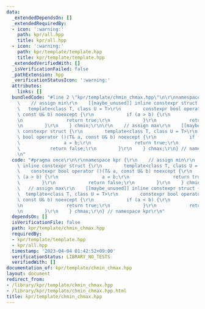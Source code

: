```yaml
---
data:
  _extendedDependsOn: []
  _extendedRequiredBy:
  - icon: ':warning:'
    path: kpr/all.hpp
    title: kpr/all.hpp
  - icon: ':warning:'
    path: kpr/template/template.hpp
    title: kpr/template/template.hpp
  _extendedVerifiedWith: []
  _isVerificationFailed: false
  _pathExtension: hpp
  _verificationStatusIcon: ':warning:'
  attributes:
    links: []
  bundledCode: "#line 2 \"kpr/template/chmin_chmax.hpp\"\n\r\nnamespace kpr {\r\n\
    \    // assign min\r\n    [[maybe_unused]] inline constexpr struct {\r\n     \
    \   template<class T, class U = T>\r\n        constexpr bool operator ()(T& a,\
    \ const U& b) noexcept {\r\n            if (a > b) {\r\n                a = b;\r\
    \n                return true;\r\n            }\r\n            return false;\r\
    \n        }\r\n    } chmin;\r\n\r\n    // assign max\r\n    [[maybe_unused]] inline\
    \ constexpr struct {\r\n        template<class T, class U = T>\r\n        constexpr\
    \ bool operator ()(T& a, const U& b) noexcept {\r\n            if (a < b) {\r\n\
    \                a = b;\r\n                return true;\r\n            }\r\n \
    \           return false;\r\n        }\r\n    } chmax;\r\n} // namespace kpr\r\
    \n"
  code: "#pragma once\r\n\r\nnamespace kpr {\r\n    // assign min\r\n    [[maybe_unused]]\
    \ inline constexpr struct {\r\n        template<class T, class U = T>\r\n    \
    \    constexpr bool operator ()(T& a, const U& b) noexcept {\r\n            if\
    \ (a > b) {\r\n                a = b;\r\n                return true;\r\n    \
    \        }\r\n            return false;\r\n        }\r\n    } chmin;\r\n\r\n \
    \   // assign max\r\n    [[maybe_unused]] inline constexpr struct {\r\n      \
    \  template<class T, class U = T>\r\n        constexpr bool operator ()(T& a,\
    \ const U& b) noexcept {\r\n            if (a < b) {\r\n                a = b;\r\
    \n                return true;\r\n            }\r\n            return false;\r\
    \n        }\r\n    } chmax;\r\n} // namespace kpr\r\n"
  dependsOn: []
  isVerificationFile: false
  path: kpr/template/chmin_chmax.hpp
  requiredBy:
  - kpr/template/template.hpp
  - kpr/all.hpp
  timestamp: '2023-04-04 01:42:52+09:00'
  verificationStatus: LIBRARY_NO_TESTS
  verifiedWith: []
documentation_of: kpr/template/chmin_chmax.hpp
layout: document
redirect_from:
- /library/kpr/template/chmin_chmax.hpp
- /library/kpr/template/chmin_chmax.hpp.html
title: kpr/template/chmin_chmax.hpp
---
```

